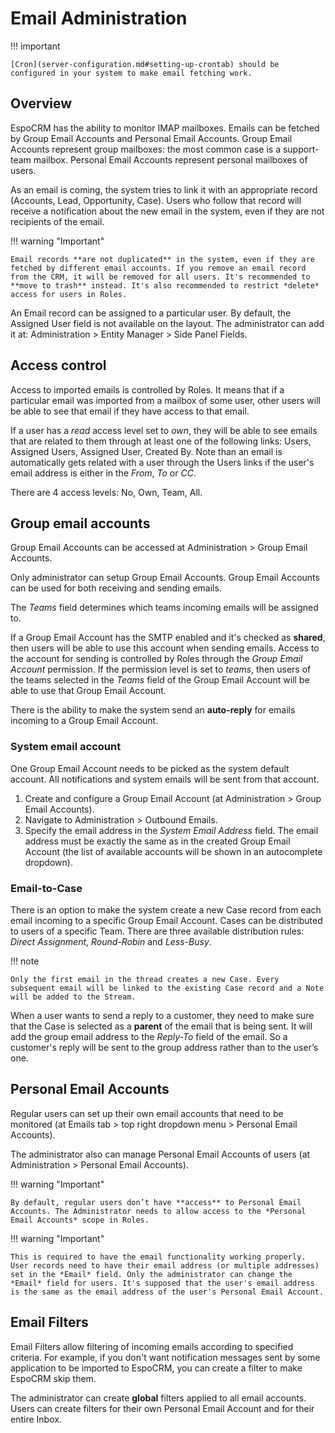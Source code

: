 # Email Administration

!!! important

    [Cron](server-configuration.md#setting-up-crontab) should be configured in your system to make email fetching work.

## Overview

EspoCRM has the ability to monitor IMAP mailboxes. Emails can be fetched by Group Email Accounts and Personal Email Accounts. Group Email Accounts represent group mailboxes: the most common case is a support-team mailbox. Personal Email Accounts represent personal mailboxes of users.

As an email is coming, the system tries to link it with an appropriate record (Accounts, Lead, Opportunity, Case). Users who follow that record will receive a notification about the new email in the system, even if they are not recipients of the email.

!!! warning "Important"

    Email records **are not duplicated** in the system, even if they are fetched by different email accounts. If you remove an email record from the CRM, it will be removed for all users. It's recommended to **move to trash** instead. It's also recommended to restrict *delete* access for users in Roles.

An Email record can be assigned to a particular user. By default, the Assigned User field is not available on the layout. The administrator can add it at: Administration > Entity Manager > Side Panel Fields.

## Access control

Access to imported emails is controlled by Roles. It means that if a particular email was imported from a mailbox of some user, other users will be able to see that email if they have access to that email.

If a user has a *read* access level set to *own*, they will be able to see emails that are related to them through at least one of the following links: Users, Assigned Users, Assigned User, Created By. Note than an email is automatically gets related with a user through the Users links if the user's email address is either in the *From*, *To* or *CC*.

There are 4 access levels: No, Own, Team, All.

## Group email accounts

Group Email Accounts can be accessed at Administration > Group Email Accounts.

Only administrator can setup Group Email Accounts. Group Email Accounts can be used for both receiving and sending emails.

The *Teams* field determines which teams incoming emails will be assigned to. 

If a Group Email Account has the SMTP enabled and it's checked as **shared**, then users will be able to use this account when sending emails. Access to the account for sending is controlled by Roles through the *Group Email Account* permission. If the permission level is set to *teams*, then users of the teams selected in the *Teams* field of the Group Email Account will be able to use that Group Email Account.

There is the ability to make the system send an **auto-reply** for emails incoming to a Group Email Account.

### System email account

One Group Email Account needs to be picked as the system default account. All notifications and system emails will be sent from that account.

1. Create and configure a Group Email Account (at Administration > Group Email Accounts).
2. Navigate to Administration > Outbound Emails.
3. Specify the email address in the *System Email Address* field. The email address must be exactly the same as in the created Group Email Account (the list of available accounts will be shown in an autocomplete dropdown).

### Email-to-Case

There is an option to make the system create a new Case record from each email incoming to a specific Group Email Account. Cases can be distributed to users of a specific Team. There are three available distribution rules: *Direct Assignment*, *Round-Robin* and *Less-Busy*. 

!!! note

    Only the first email in the thread creates a new Case. Every subsequent email will be linked to the existing Case record and a Note will be added to the Stream.

When a user wants to send a reply to a customer, they need to make sure that the Case is selected as a **parent** of the email that is being sent. It will add the group email address to the *Reply-To* field of the email. So a customer's reply will be sent to the group address rather than to the user’s one.

## Personal Email Accounts

Regular users can set up their own email accounts that need to be monitored (at Emails tab > top right dropdown menu > Personal Email Accounts).

The administrator also can manage Personal Email Accounts of users (at Administration > Personal Email Accounts).

!!! warning "Important"

    By default, regular users don’t have **access** to Personal Email Accounts. The Administrator needs to allow access to the *Personal Email Accounts* scope in Roles.

!!! warning "Important"

    This is required to have the email functionality working properly. User records need to have their email address (or multiple addresses) set in the *Email* field. Only the administrator can change the *Email* field for users. It's supposed that the user's email address is the same as the email address of the user's Personal Email Account.

## Email Filters

Email Filters allow filtering of incoming emails according to specified criteria. For example, if you don't want notification messages sent by some application to be imported to EspoCRM, you can create a filter to make EspoCRM skip them.

The administrator can create **global** filters applied to all email accounts. Users can create filters for their own Personal Email Account and for their entire Inbox.
